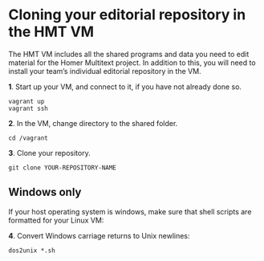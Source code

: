 # Cloning your editorial repository in the HMT VM #



The HMT VM includes all the shared programs and data you need to edit material for the Homer Multitext project. In addition to this, you will need to install your team’s individual editorial repository in the VM.

**1**. Start up your VM, and connect to it, if you have not already done so.

    vagrant up
    vagrant ssh
    
**2**. In the VM, change directory to the shared folder.

    cd /vagrant
    
**3**. Clone your repository.

    git clone YOUR-REPOSITORY-NAME

## Windows only ##


If your host operating system is windows, make sure that shell scripts are formatted for your Linux VM:

**4**. Convert Windows carriage returns to Unix newlines:

    dos2unix *.sh


